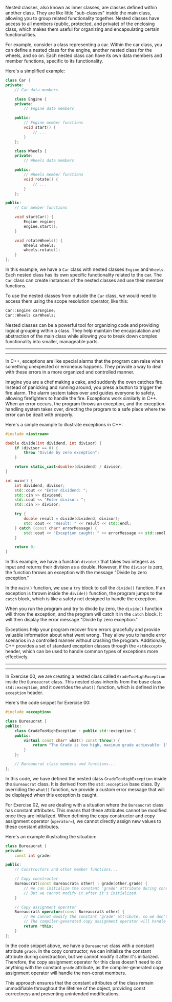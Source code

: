 Nested classes, also known as inner classes, are classes defined within another class. They are like little "sub-classes" inside the main class, allowing you to group related functionality together. Nested classes have access to all members (public, protected, and private) of the enclosing class, which makes them useful for organizing and encapsulating certain functionalities.

For example, consider a class representing a car. Within the car class, you can define a nested class for the engine, another nested class for the wheels, and so on. Each nested class can have its own data members and member functions, specific to its functionality.

Here's a simplified example:

```cpp
class Car {
private:
    // Car data members

    class Engine {
    private:
        // Engine data members

    public:
        // Engine member functions
        void start() {
            // ...
        }
    };

    class Wheels {
    private:
        // Wheels data members

    public:
        // Wheels member functions
        void rotate() {
            // ...
        }
    };

public:
    // Car member functions

    void startCar() {
        Engine engine;
        engine.start();
    }

    void rotateWheels() {
        Wheels wheels;
        wheels.rotate();
    }
};
```

In this example, we have a `Car` class with nested classes `Engine` and `Wheels`. Each nested class has its own specific functionality related to the car. The `Car` class can create instances of the nested classes and use their member functions.

To use the nested classes from outside the `Car` class, we would need to access them using the scope resolution operator, like this:

```cpp
Car::Engine carEngine;
Car::Wheels carWheels;
```

Nested classes can be a powerful tool for organizing code and providing logical grouping within a class. They help maintain the encapsulation and abstraction of the main class while allowing you to break down complex functionality into smaller, manageable parts.

-----------------------------------------------------------------------------------
-----------------------------------------------------------------------------------

In C++, exceptions are like special alarms that the program can raise when something unexpected or erroneous happens. They provide a way to deal with these errors in a more organized and controlled manner.

Imagine you are a chef making a cake, and suddenly the oven catches fire. Instead of panicking and running around, you press a button to trigger the fire alarm. The alarm system takes over and guides everyone to safety, allowing firefighters to handle the fire. Exceptions work similarly in C++. When an error occurs, the program throws an exception, and the exception-handling system takes over, directing the program to a safe place where the error can be dealt with properly.

Here's a simple example to illustrate exceptions in C++:

```cpp
#include <iostream>

double divide(int dividend, int divisor) {
    if (divisor == 0) {
        throw "Divide by zero exception";
    }

    return static_cast<double>(dividend) / divisor;
}

int main() {
    int dividend, divisor;
    std::cout << "Enter dividend: ";
    std::cin >> dividend;
    std::cout << "Enter divisor: ";
    std::cin >> divisor;

    try {
        double result = divide(dividend, divisor);
        std::cout << "Result: " << result << std::endl;
    } catch (const char* errorMessage) {
        std::cout << "Exception caught: " << errorMessage << std::endl;
    }

    return 0;
}
```

In this example, we have a function `divide()` that takes two integers as input and returns their division as a double. However, if the `divisor` is zero, the function throws an exception with the message "Divide by zero exception."

In the `main()` function, we use a `try` block to call the `divide()` function. If an exception is thrown inside the `divide()` function, the program jumps to the `catch` block, which is like a safety net designed to handle the exception.

When you run the program and try to divide by zero, the `divide()` function will throw the exception, and the program will catch it in the `catch` block. It will then display the error message "Divide by zero exception."

Exceptions help your program recover from errors gracefully and provide valuable information about what went wrong. They allow you to handle error scenarios in a controlled manner without crashing the program. Additionally, C++ provides a set of standard exception classes through the `<stdexcept>` header, which can be used to handle common types of exceptions more effectively.

-----------------------------------------------------------------------------------
-----------------------------------------------------------------------------------

In Exercise 00, we are creating a nested class called `GradeTooHighException` inside the `Bureaucrat` class. This nested class inherits from the base class `std::exception`, and it overrides the `what()` function, which is defined in the `exception` header.

Here's the code snippet for Exercise 00:

```cpp
#include <exception>

class Bureaucrat {
public:
    class GradeTooHighException : public std::exception {
    public:
        virtual const char* what() const throw() {
            return "The Grade is too high, maximum grade achievable: 1";
        }
    };

    // Bureaucrat class members and functions...
};
```

In this code, we have defined the nested class `GradeTooHighException` inside the `Bureaucrat` class. It is derived from the `std::exception` base class. By overriding the `what()` function, we provide a custom error message that will be displayed when this exception is caught.

For Exercise 02, we are dealing with a situation where the `Bureaucrat` class has constant attributes. This means that these attributes cannot be modified once they are initialized. When defining the copy constructor and copy assignment operator (`operator=`), we cannot directly assign new values to these constant attributes.

Here's an example illustrating the situation:

```cpp
class Bureaucrat {
private:
    const int grade;

public:
    // Constructors and other member functions...

    // Copy constructor
    Bureaucrat(const Bureaucrat& other) : grade(other.grade) {
        // We can initialize the constant 'grade' attribute during construction.
        // But we cannot modify it after it's initialized.
    }

    // Copy assignment operator
    Bureaucrat& operator=(const Bureaucrat& other) {
        // We cannot modify the constant 'grade' attribute, so we don't need to do anything here.
        // The compiler-generated copy assignment operator will handle the non-const members.
        return *this;
    }
};
```

In the code snippet above, we have a `Bureaucrat` class with a constant attribute `grade`. In the copy constructor, we can initialize the constant attribute during construction, but we cannot modify it after it's initialized. Therefore, the copy assignment operator for this class doesn't need to do anything with the constant `grade` attribute, as the compiler-generated copy assignment operator will handle the non-const members.

This approach ensures that the constant attributes of the class remain unmodifiable throughout the lifetime of the object, providing const correctness and preventing unintended modifications.